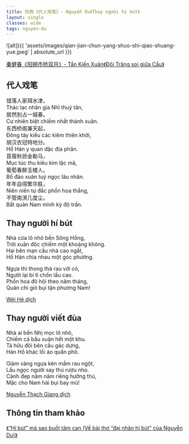 ```yaml
---
title: 阮攸《代人戏笔》- Nguyễn Du《Thay người hí bút》
layout: single
classes: wide
tags: nguyen-du
---
```


![alt]({{ 'assets/images/qian-jian-chun-yang-shuo-shi-qiao-shuang-yue.jpeg' | absolute_url }})
> <cite>
<a target="_blank" href="http://www.360doc.com/content/17/0323/15/596044_639466884.shtml">
秦健春《阳朔市桥双月》- Tần Kiến Xuân《Đôi Trăng soi giữa Cầu》
</a>
</cite>


## 代人戏笔
错落人家珥水津，\
Thác lạc nhân gia Nhĩ thuỷ tân,\
居然别占一城春。\
Cư nhiên biệt chiếm nhất thành xuân.\
东西桥阁兼天起，\
Đông tây kiều các kiêm thiên khởi,\
胡汉衣冠特地分。\
Hồ Hán y quan đặc địa phân.\
苜蓿秋骄金勒马，\
Mục túc thu kiêu kim lặc mã,\
葡萄春醉玉楼人。\
Bồ đào xuân tuý ngọc lâu nhân.\
年年自得繁华胜，\
Niên niên tự đắc phồn hoa thắng,\
不管南溟几度尘。\
Bất quản Nam minh kỷ độ trần.


## Thay người hí bút
Nhà cửa lô nhô bến Sông Hồng,\
Trời xuân độc chiếm một khoảng không.\
Hai bên mạn cầu nhà cao ngất,\
Hồ Hán chia nhau một góc phường.

Ngựa thì thong thả rau với cỏ,\
Người lại bí tỉ chốn lầu cao.\
Phồn hoa đô hội theo năm tháng,\
Quản chi gió bụi tận phương Nam!

> <cite>
<a target="_blank" href="https://wei-he.xyz">Wéi Hé dịch</a>
</cite>

## Thay người viết đùa
Nhà ai bến Nhị mọc lô nhô,\
Chiếm cả bầu xuân hết một khu.\
Tả hữu đôi bên cầu gác dựng,\
Hán Hồ khác lối áo quần phô.

Giàm vàng ngựa kén mầm rau ngột,\
Lầu ngọc người say thú rượu nho.\
Cảnh đẹp năm năm riêng hưởng thú,\
Mặc cho Nam hải bụi bay mù!

> <cite>
<a target="_blank" href="https://www.thivien.net/Nguy%E1%BB%85n-Th%E1%BA%A1ch-Giang/author-CvAZUU0eLlYNISop-HkZqA">
Nguyễn Thạch Giang dịch
</a>
</cite>


## Thông tin tham khảo

<a target="_blank" href="https://vanviet.info/nghien-cuu-phe-binh/h-bt-m-sao-buot-tm-can-ve-bi-tho-dai-nhn-h-bt-cua-nguyen-du/">
《“Hí bút” mà sao buốt tâm can (Về bài thơ “đại nhân hí bút” của Nguyễn Du)》
</a>